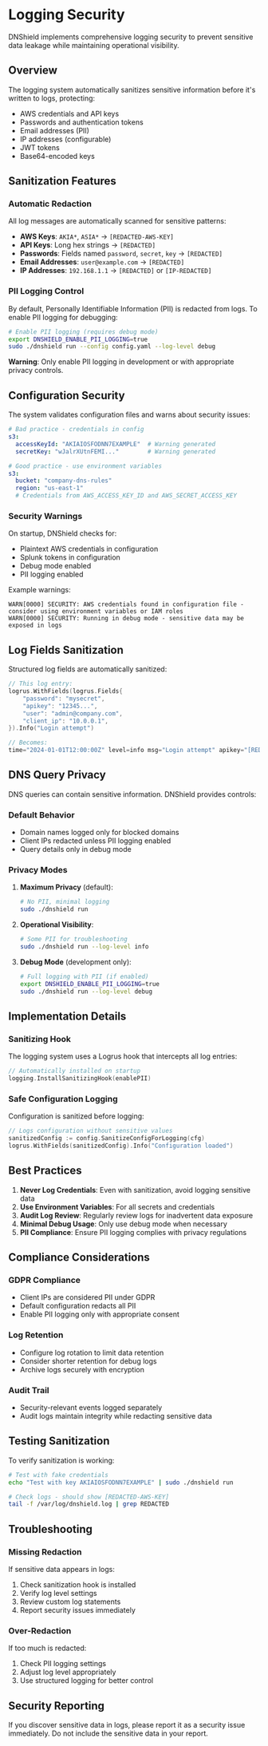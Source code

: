 # Logging Security

DNShield implements comprehensive logging security to prevent sensitive data leakage while maintaining operational visibility.

## Overview

The logging system automatically sanitizes sensitive information before it's written to logs, protecting:
- AWS credentials and API keys
- Passwords and authentication tokens
- Email addresses (PII)
- IP addresses (configurable)
- JWT tokens
- Base64-encoded keys

## Sanitization Features

### Automatic Redaction

All log messages are automatically scanned for sensitive patterns:

- **AWS Keys**: `AKIA*`, `ASIA*` → `[REDACTED-AWS-KEY]`
- **API Keys**: Long hex strings → `[REDACTED]`
- **Passwords**: Fields named `password`, `secret`, `key` → `[REDACTED]`
- **Email Addresses**: `user@example.com` → `[REDACTED]`
- **IP Addresses**: `192.168.1.1` → `[REDACTED]` or `[IP-REDACTED]`

### PII Logging Control

By default, Personally Identifiable Information (PII) is redacted from logs. To enable PII logging for debugging:

```bash
# Enable PII logging (requires debug mode)
export DNSHIELD_ENABLE_PII_LOGGING=true
sudo ./dnshield run --config config.yaml --log-level debug
```

**Warning**: Only enable PII logging in development or with appropriate privacy controls.

## Configuration Security

The system validates configuration files and warns about security issues:

```yaml
# Bad practice - credentials in config
s3:
  accessKeyId: "AKIAIOSFODNN7EXAMPLE"  # Warning generated
  secretKey: "wJalrXUtnFEMI..."        # Warning generated

# Good practice - use environment variables
s3:
  bucket: "company-dns-rules"
  region: "us-east-1"
  # Credentials from AWS_ACCESS_KEY_ID and AWS_SECRET_ACCESS_KEY
```

### Security Warnings

On startup, DNShield checks for:
- Plaintext AWS credentials in configuration
- Splunk tokens in configuration  
- Debug mode enabled
- PII logging enabled

Example warnings:
```
WARN[0000] SECURITY: AWS credentials found in configuration file - consider using environment variables or IAM roles
WARN[0000] SECURITY: Running in debug mode - sensitive data may be exposed in logs
```

## Log Fields Sanitization

Structured log fields are automatically sanitized:

```go
// This log entry:
logrus.WithFields(logrus.Fields{
    "password": "mysecret",
    "apikey": "12345...",
    "user": "admin@company.com",
    "client_ip": "10.0.0.1",
}).Info("Login attempt")

// Becomes:
time="2024-01-01T12:00:00Z" level=info msg="Login attempt" apikey="[REDACTED]" client_ip="[REDACTED]" password="[REDACTED]" user="[REDACTED]"
```

## DNS Query Privacy

DNS queries can contain sensitive information. DNShield provides controls:

### Default Behavior
- Domain names logged only for blocked domains
- Client IPs redacted unless PII logging enabled
- Query details only in debug mode

### Privacy Modes

1. **Maximum Privacy** (default):
   ```bash
   # No PII, minimal logging
   sudo ./dnshield run
   ```

2. **Operational Visibility**:
   ```bash
   # Some PII for troubleshooting
   sudo ./dnshield run --log-level info
   ```

3. **Debug Mode** (development only):
   ```bash
   # Full logging with PII (if enabled)
   export DNSHIELD_ENABLE_PII_LOGGING=true
   sudo ./dnshield run --log-level debug
   ```

## Implementation Details

### Sanitizing Hook

The logging system uses a Logrus hook that intercepts all log entries:

```go
// Automatically installed on startup
logging.InstallSanitizingHook(enablePII)
```

### Safe Configuration Logging

Configuration is sanitized before logging:

```go
// Logs configuration without sensitive values
sanitizedConfig := config.SanitizeConfigForLogging(cfg)
logrus.WithFields(sanitizedConfig).Info("Configuration loaded")
```

## Best Practices

1. **Never Log Credentials**: Even with sanitization, avoid logging sensitive data
2. **Use Environment Variables**: For all secrets and credentials
3. **Audit Log Review**: Regularly review logs for inadvertent data exposure
4. **Minimal Debug Usage**: Only use debug mode when necessary
5. **PII Compliance**: Ensure PII logging complies with privacy regulations

## Compliance Considerations

### GDPR Compliance
- Client IPs are considered PII under GDPR
- Default configuration redacts all PII
- Enable PII logging only with appropriate consent

### Log Retention
- Configure log rotation to limit data retention
- Consider shorter retention for debug logs
- Archive logs securely with encryption

### Audit Trail
- Security-relevant events logged separately
- Audit logs maintain integrity while redacting sensitive data

## Testing Sanitization

To verify sanitization is working:

```bash
# Test with fake credentials
echo "Test with key AKIAIOSFODNN7EXAMPLE" | sudo ./dnshield run

# Check logs - should show [REDACTED-AWS-KEY]
tail -f /var/log/dnshield.log | grep REDACTED
```

## Troubleshooting

### Missing Redaction
If sensitive data appears in logs:
1. Check sanitization hook is installed
2. Verify log level settings
3. Review custom log statements
4. Report security issues immediately

### Over-Redaction
If too much is redacted:
1. Check PII logging settings
2. Adjust log level appropriately
3. Use structured logging for better control

## Security Reporting

If you discover sensitive data in logs, please report it as a security issue immediately. Do not include the sensitive data in your report.